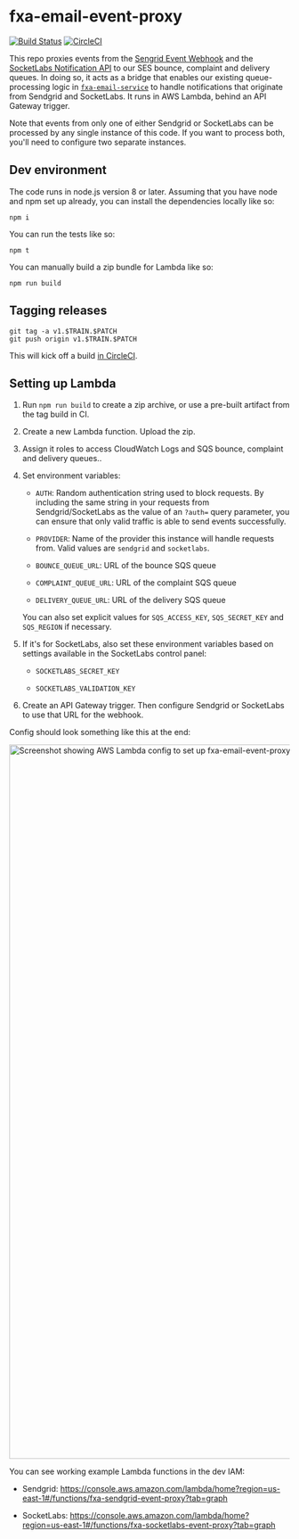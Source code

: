 # fxa-email-event-proxy

[![Build Status](https://travis-ci.org/mozilla/fxa-email-event-proxy.svg?branch=master)](https://travis-ci.org/mozilla/fxa-email-event-proxy)
[![CircleCI](https://circleci.com/gh/mozilla/fxa-email-event-proxy/tree/master.svg?style=svg)](https://circleci.com/gh/mozilla/fxa-email-event-proxy/tree/master)

This repo proxies events
from the [Sengrid Event Webhook](https://sendgrid.com/docs/API_Reference/Event_Webhook/event.html)
and the [SocketLabs Notification API](https://www.socketlabs.com/api-reference/notification-api/)
to our SES bounce, complaint and delivery queues.
In doing so,
it acts as a bridge
that enables our existing queue-processing logic
in [`fxa-email-service`](https://github.com/mozilla/fxa-email-service)
to handle notifications that originate from Sendgrid and SocketLabs.
It runs in AWS Lambda,
behind an API Gateway trigger.

Note that events from
only one of either Sendgrid or SocketLabs
can be processed by any single instance
of this code.
If you want to process both,
you'll need to configure
two separate instances.

## Dev environment

The code runs in node.js
version 8 or later.
Assuming that you have
node and npm
set up already,
you can install the dependencies locally
like so:

```
npm i
```

You can run the tests
like so:

```
npm t
```

You can manually build
a zip bundle for Lambda
like so:

```
npm run build
```

## Tagging releases

```
git tag -a v1.$TRAIN.$PATCH
git push origin v1.$TRAIN.$PATCH
```

This will kick off a build [in CircleCI](https://circleci.com/gh/mozilla/fxa-email-event-proxy).

## Setting up Lambda

1. Run `npm run build`
   to create a zip archive,
   or use a pre-built artifact
   from the tag build in CI.

2. Create a new Lambda function.
   Upload the zip.

3. Assign it roles to access CloudWatch Logs
   and SQS bounce, complaint and delivery queues..

4. Set environment variables:

   * `AUTH`:
     Random authentication string
     used to block requests.
     By including the same string
     in your requests from Sendgrid/SocketLabs
     as the value of an `?auth=` query parameter,
     you can ensure that only valid traffic
     is able to send events successfully.

   * `PROVIDER`:
     Name of the provider
     this instance will handle requests from.
     Valid values are `sendgrid` and `socketlabs`.

   * `BOUNCE_QUEUE_URL`:
     URL of the bounce SQS queue

   * `COMPLAINT_QUEUE_URL`:
     URL of the complaint SQS queue

   * `DELIVERY_QUEUE_URL`:
     URL of the delivery SQS queue

   You can also set explicit values
   for `SQS_ACCESS_KEY`, `SQS_SECRET_KEY` and `SQS_REGION`
   if necessary.

5. If it's for SocketLabs,
   also set these environment variables
   based on settings available
   in the SocketLabs control panel:

   * `SOCKETLABS_SECRET_KEY`

   * `SOCKETLABS_VALIDATION_KEY`

6. Create an API Gateway trigger.
   Then configure Sendgrid or SocketLabs
   to use that URL for the webhook.

Config should look something like this at the end:

<img width="1281" alt="Screenshot showing AWS Lambda config to set up fxa-email-event-proxy for Sendgrid" src="https://user-images.githubusercontent.com/64367/43510256-fd421898-956c-11e8-9e19-a9066152d8c2.png" />

You can see working example Lambda functions
in the dev IAM:

* Sendgrid:
  https://console.aws.amazon.com/lambda/home?region=us-east-1#/functions/fxa-sendgrid-event-proxy?tab=graph

* SocketLabs:
  https://console.aws.amazon.com/lambda/home?region=us-east-1#/functions/fxa-socketlabs-event-proxy?tab=graph
